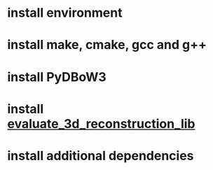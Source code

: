 # install environment

# install make, cmake, gcc and g++

# install PyDBoW3

# install **[evaluate_3d_reconstruction_lib](https://github.com/eriksandstroem/evaluate_3d_reconstruction_lib)**

# install additional dependencies
